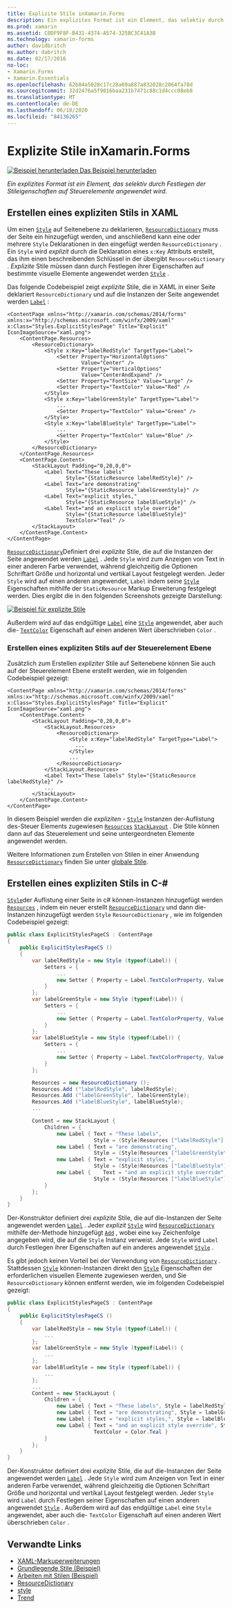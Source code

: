 ```yaml
---
title: Explizite Stile inXamarin.Forms
description: Ein explizites Format ist ein Element, das selektiv durch Festlegen der Stileigenschaften auf Steuerelemente angewendet wird. In diesem Artikel wird erläutert, wie explizite Stile in einer-Anwendung verwendet werden Xamarin.Forms .
ms.prod: xamarin
ms.assetid: C0DF9F8F-B431-4374-A574-325BC3C41A3B
ms.technology: xamarin-forms
author: davidbritch
ms.author: dabritch
ms.date: 02/17/2016
no-loc:
- Xamarin.Forms
- Xamarin.Essentials
ms.openlocfilehash: 62b84a5028c17c28a69a887a832028c2064fa78d
ms.sourcegitcommit: 32d2476a5f9016baa231b7471c88c1d4ccc08eb8
ms.translationtype: MT
ms.contentlocale: de-DE
ms.lasthandoff: 06/18/2020
ms.locfileid: "84136265"
---
```

# <a name="explicit-styles-in-xamarinforms"></a>Explizite Stile inXamarin.Forms

[![Beispiel herunterladen](~/media/shared/download.png) Das Beispiel herunterladen](https://docs.microsoft.com/samples/xamarin/xamarin-forms-samples/userinterface-styles-basicstyles)

_Ein explizites Format ist ein Element, das selektiv durch Festlegen der Stileigenschaften auf Steuerelemente angewendet wird._

## <a name="create-an-explicit-style-in-xaml"></a>Erstellen eines expliziten Stils in XAML

Um einen [`Style`](xref:Xamarin.Forms.Style) auf Seitenebene zu deklarieren, [`ResourceDictionary`](xref:Xamarin.Forms.ResourceDictionary) muss der Seite ein hinzugefügt werden, und anschließend kann eine oder mehrere `Style` Deklarationen in den eingefügt werden `ResourceDictionary` . Ein `Style` wird *explizit* durch die Deklaration eines `x:Key` Attributs erstellt, das ihm einen beschreibenden Schlüssel in der übergibt `ResourceDictionary` . *Explizite* Stile müssen dann durch Festlegen ihrer Eigenschaften auf bestimmte visuelle Elemente angewendet werden [`Style`](xref:Xamarin.Forms.NavigableElement.Style) .

Das folgende Codebeispiel zeigt *explizite* Stile, die in XAML in einer Seite deklariert `ResourceDictionary` und auf die Instanzen der Seite angewendet werden [`Label`](xref:Xamarin.Forms.Label) :

```xaml
<ContentPage xmlns="http://xamarin.com/schemas/2014/forms" xmlns:x="http://schemas.microsoft.com/winfx/2009/xaml" x:Class="Styles.ExplicitStylesPage" Title="Explicit" IconImageSource="xaml.png">
    <ContentPage.Resources>
        <ResourceDictionary>
            <Style x:Key="labelRedStyle" TargetType="Label">
                <Setter Property="HorizontalOptions"
                        Value="Center" />
                <Setter Property="VerticalOptions"
                        Value="CenterAndExpand" />
                <Setter Property="FontSize" Value="Large" />
                <Setter Property="TextColor" Value="Red" />
            </Style>
            <Style x:Key="labelGreenStyle" TargetType="Label">
                ...
                <Setter Property="TextColor" Value="Green" />
            </Style>
            <Style x:Key="labelBlueStyle" TargetType="Label">
                ...
                <Setter Property="TextColor" Value="Blue" />
            </Style>
        </ResourceDictionary>
    </ContentPage.Resources>
    <ContentPage.Content>
        <StackLayout Padding="0,20,0,0">
            <Label Text="These labels"
                   Style="{StaticResource labelRedStyle}" />
            <Label Text="are demonstrating"
                   Style="{StaticResource labelGreenStyle}" />
            <Label Text="explicit styles,"
                   Style="{StaticResource labelBlueStyle}" />
            <Label Text="and an explicit style override"
                   Style="{StaticResource labelBlueStyle}"
                   TextColor="Teal" />
        </StackLayout>
    </ContentPage.Content>
</ContentPage>
```

[`ResourceDictionary`](xref:Xamarin.Forms.ResourceDictionary)Definiert drei *explizite* Stile, die auf die Instanzen der Seite angewendet werden [`Label`](xref:Xamarin.Forms.Label) . Jede `Style` wird zum Anzeigen von Text in einer anderen Farbe verwendet, während gleichzeitig die Optionen Schriftart Größe und horizontal und vertikal Layout festgelegt werden. Jeder `Style` wird auf einen anderen angewendet, `Label` indem seine [`Style`](xref:Xamarin.Forms.NavigableElement.Style) Eigenschaften mithilfe der `StaticResource` Markup Erweiterung festgelegt werden. Dies ergibt die in den folgenden Screenshots gezeigte Darstellung:

[![Beispiel für explizite Stile](explicit-images/explicit-styles.png)](explicit-images/explicit-styles-large.png#lightbox)

Außerdem wird auf das endgültige [`Label`](xref:Xamarin.Forms.Label) eine [`Style`](xref:Xamarin.Forms.Style) angewendet, aber auch die- [`TextColor`](xref:Xamarin.Forms.Label.TextColor) Eigenschaft auf einen anderen Wert überschrieben `Color` .

### <a name="create-an-explicit-style-at-the-control-level"></a>Erstellen eines expliziten Stils auf der Steuerelement Ebene

Zusätzlich zum Erstellen *expliziter* Stile auf Seitenebene können Sie auch auf der Steuerelement Ebene erstellt werden, wie im folgenden Codebeispiel gezeigt:

```xaml
<ContentPage xmlns="http://xamarin.com/schemas/2014/forms" xmlns:x="http://schemas.microsoft.com/winfx/2009/xaml" x:Class="Styles.ExplicitStylesPage" Title="Explicit" IconImageSource="xaml.png">
    <ContentPage.Content>
        <StackLayout Padding="0,20,0,0">
            <StackLayout.Resources>
                <ResourceDictionary>
                    <Style x:Key="labelRedStyle" TargetType="Label">
                      ...
                    </Style>
                    ...
                </ResourceDictionary>
            </StackLayout.Resources>
            <Label Text="These labels" Style="{StaticResource labelRedStyle}" />
            ...
        </StackLayout>
    </ContentPage.Content>
</ContentPage>
```

In diesem Beispiel werden die *expliziten* - [`Style`](xref:Xamarin.Forms.Style) Instanzen der-Auflistung des-Steuer Elements zugewiesen [`Resources`](xref:Xamarin.Forms.VisualElement.Resources) [`StackLayout`](xref:Xamarin.Forms.StackLayout) . Die Stile können dann auf das Steuerelement und seine untergeordneten Elemente angewendet werden.

Weitere Informationen zum Erstellen von Stilen in einer Anwendung [`ResourceDictionary`](xref:Xamarin.Forms.ResourceDictionary) finden Sie unter [globale Stile](~/xamarin-forms/user-interface/styles/application.md).

## <a name="create-an-explicit-style-in-c35"></a>Erstellen eines expliziten Stils in C-&#35;

[`Style`](xref:Xamarin.Forms.Style)der Auflistung einer Seite in c# können-Instanzen hinzugefügt werden [`Resources`](xref:Xamarin.Forms.VisualElement.Resources) , indem ein neuer erstellt [`ResourceDictionary`](xref:Xamarin.Forms.ResourceDictionary) und dann die-Instanzen hinzugefügt werden `Style` `ResourceDictionary` , wie im folgenden Codebeispiel gezeigt:

```csharp
public class ExplicitStylesPageCS : ContentPage
{
    public ExplicitStylesPageCS ()
    {
        var labelRedStyle = new Style (typeof(Label)) {
            Setters = {
                ...
                new Setter { Property = Label.TextColorProperty, Value = Color.Red    }
            }
        };
        var labelGreenStyle = new Style (typeof(Label)) {
            Setters = {
                ...
                new Setter { Property = Label.TextColorProperty, Value = Color.Green }
            }
        };
        var labelBlueStyle = new Style (typeof(Label)) {
            Setters = {
                ...
                new Setter { Property = Label.TextColorProperty, Value = Color.Blue }
            }
        };

        Resources = new ResourceDictionary ();
        Resources.Add ("labelRedStyle", labelRedStyle);
        Resources.Add ("labelGreenStyle", labelGreenStyle);
        Resources.Add ("labelBlueStyle", labelBlueStyle);
        ...

        Content = new StackLayout {
            Children = {
                new Label { Text = "These labels",
                            Style = (Style)Resources ["labelRedStyle"] },
                new Label { Text = "are demonstrating",
                            Style = (Style)Resources ["labelGreenStyle"] },
                new Label { Text = "explicit styles,",
                            Style = (Style)Resources ["labelBlueStyle"] },
                new Label {    Text = "and an explicit style override",
                            Style = (Style)Resources ["labelBlueStyle"], TextColor = Color.Teal }
            }
        };
    }
}
```

Der-Konstruktor definiert drei *explizite* Stile, die auf die-Instanzen der Seite angewendet werden [`Label`](xref:Xamarin.Forms.Label) . Jeder *explizit* [`Style`](xref:Xamarin.Forms.Style) wird [`ResourceDictionary`](xref:Xamarin.Forms.ResourceDictionary) mithilfe der-Methode hinzugefügt [`Add`](xref:Xamarin.Forms.ResourceDictionary.Add(System.String,System.Object)) , wobei eine `key` Zeichenfolge angegeben wird, die auf die `Style` Instanz verweist. Jede `Style` wird `Label` durch Festlegen ihrer Eigenschaften auf ein anderes angewendet [`Style`](xref:Xamarin.Forms.NavigableElement.Style) .

Es gibt jedoch keinen Vorteil bei der Verwendung von [`ResourceDictionary`](xref:Xamarin.Forms.ResourceDictionary) . Stattdessen [`Style`](xref:Xamarin.Forms.Style) können-Instanzen direkt den [`Style`](xref:Xamarin.Forms.NavigableElement.Style) Eigenschaften der erforderlichen visuellen Elemente zugewiesen werden, und Sie `ResourceDictionary` können entfernt werden, wie im folgenden Codebeispiel gezeigt:

```csharp
public class ExplicitStylesPageCS : ContentPage
{
    public ExplicitStylesPageCS ()
    {
        var labelRedStyle = new Style (typeof(Label)) {
            ...
        };
        var labelGreenStyle = new Style (typeof(Label)) {
            ...
        };
        var labelBlueStyle = new Style (typeof(Label)) {
            ...
        };
        ...
        Content = new StackLayout {
            Children = {
                new Label { Text = "These labels", Style = labelRedStyle },
                new Label { Text = "are demonstrating", Style = labelGreenStyle },
                new Label { Text = "explicit styles,", Style = labelBlueStyle },
                new Label { Text = "and an explicit style override", Style = labelBlueStyle,
                            TextColor = Color.Teal }
            }
        };
    }
}
```

Der-Konstruktor definiert drei *explizite* Stile, die auf die-Instanzen der Seite angewendet werden [`Label`](xref:Xamarin.Forms.Label) . Jede `Style` wird zum Anzeigen von Text in einer anderen Farbe verwendet, während gleichzeitig die Optionen Schriftart Größe und horizontal und vertikal Layout festgelegt werden. Jeder `Style` wird `Label` durch Festlegen seiner Eigenschaften auf einen anderen angewendet [`Style`](xref:Xamarin.Forms.NavigableElement.Style) . Außerdem wird auf das endgültige `Label` eine `Style` angewendet, aber auch die- `TextColor` Eigenschaft auf einen anderen Wert überschrieben `Color` .

## <a name="related-links"></a>Verwandte Links

- [XAML-Markuperweiterungen](~/xamarin-forms/xaml/xaml-basics/xaml-markup-extensions.md)
- [Grundlegende Stile (Beispiel)](https://docs.microsoft.com/samples/xamarin/xamarin-forms-samples/userinterface-styles-basicstyles)
- [Arbeiten mit Stilen (Beispiel)](https://docs.microsoft.com/samples/xamarin/xamarin-forms-samples/workingwithstyles)
- [ResourceDictionary](xref:Xamarin.Forms.ResourceDictionary)
- [style](xref:Xamarin.Forms.Style)
- [Trend](xref:Xamarin.Forms.Setter)

